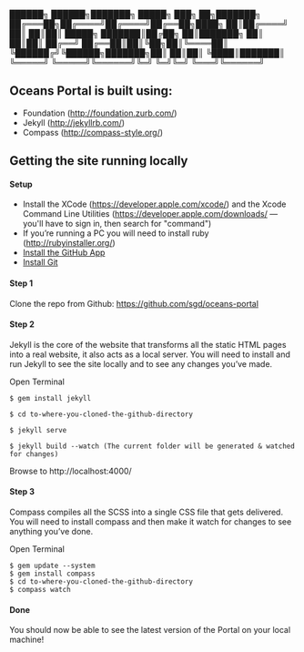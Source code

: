

 ██████╗  ██████╗███████╗ █████╗ ███╗   ██╗███████╗
██╔═══██╗██╔════╝██╔════╝██╔══██╗████╗  ██║██╔════╝
██║   ██║██║     █████╗  ███████║██╔██╗ ██║███████╗
██║   ██║██║     ██╔══╝  ██╔══██║██║╚██╗██║╚════██║
╚██████╔╝╚██████╗███████╗██║  ██║██║ ╚████║███████║
 ╚═════╝  ╚═════╝╚══════╝╚═╝  ╚═╝╚═╝  ╚═══╝╚══════╝


## Oceans Portal is built using:

* Foundation (http://foundation.zurb.com/)
* Jekyll (http://jekyllrb.com/)
* Compass (http://compass-style.org/)

## Getting the site running locally

#### Setup
* Install the XCode (https://developer.apple.com/xcode/) and the Xcode Command Line Utilities (https://developer.apple.com/downloads/ — you'll have to sign in, then search for "command")
* If you’re running a PC you will need to install ruby (http://rubyinstaller.org/)
* [Install the GitHub App ](http://mac.github.com/)
* [Install Git](http://git-scm.com/downloads)

#### Step 1
Clone the repo from Github:
https://github.com/sgd/oceans-portal

#### Step 2
Jekyll is the core of the website that transforms all the static HTML pages into a real website, it also acts as a local server. You will need to install and run Jekyll to see the site locally and to see any changes you’ve made.

Open Terminal

`$ gem install jekyll`

`$ cd to-where-you-cloned-the-github-directory`

`$ jekyll serve`

`$ jekyll build --watch (The current folder will be generated & watched for changes)`

Browse to http://localhost:4000/

#### Step 3
Compass compiles all the SCSS into a single CSS file that gets delivered. You will need to install compass and then make it watch for changes to see anything you’ve done. 

Open Terminal

```
$ gem update --system
$ gem install compass
$ cd to-where-you-cloned-the-github-directory
$ compass watch
```

#### Done
You should now be able to see the latest version of the Portal on your local machine! 